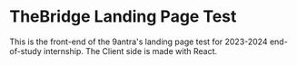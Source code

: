 # TheBridge Landing Page Test
This is the front-end of the 9antra's landing page test for 2023-2024 end-of-study internship.
The Client side is made with React.
